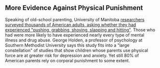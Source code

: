 
## More Evidence Against Physical Punishment

Speaking of old-school parenting, University of Manitoba [researchers surveyed thousands of American adults, asking whether they had experienced "pushing, grabbing, shoving, slapping and hitting"](http://healthland.time.com/2012/07/02/physical-punishment-increases-your-kids-risk-of-mental-illness/#ixzz2ZW4oeAHq). Those who had were more likely to have experienced nearly every type of mental illness and drug abuse. George Holden, a professor of psychology at Southern Methodist University says this study fits into a "large constellation" of studies that show children whose parents use physical force are at greater risk for depression and anxiety. Yet still 80% of American parents rely on corporal punishment to some extent.


